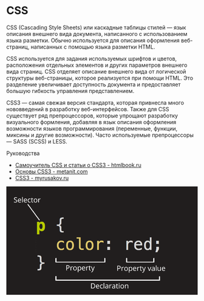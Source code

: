 # CSS

CSS (Cascading Style Sheets) или каскадные таблицы стилей — язык описания внешнего вида документа, написанного с использованием языка разметки. Обычно используется для описания оформления веб-страниц, написанных с помощью языка разметки HTML.

CSS используется для задания используемых шрифтов и цветов, расположения отдельных элементов и других параметров внешнего вида страниц. CSS отделяет описание внешнего вида от логической структуры веб-страницы, которое реализуется при помощи HTML. Это разделение увеличивает доступность документа и предоставляет большую гибкость управления представлением.

CSS3 — самая свежая версия стандарта, которая привнесла много нововведений в разработку веб-интерфейсов. Также для CSS существует ряд препроцессоров, которые упрощают разработку визуального формления, добавляя в язык описания оформления возможности языков программирования (переменные, функции, миксины и другие возможности). Часто используемые препроцессоры — SASS (SCSS) и LESS.

Руководства

- [Самоучитель CSS и статьи о CSS3 - htmlbook.ru](http://htmlbook.ru/samcss)
- [Основы CSS3 - metanit.com](https://metanit.com/web/html5/)
- [CSS3 - myrusakov.ru](https://myrusakov.ru/css3.html)

![CSS селектор](./../assets/images/css-selector.png)
